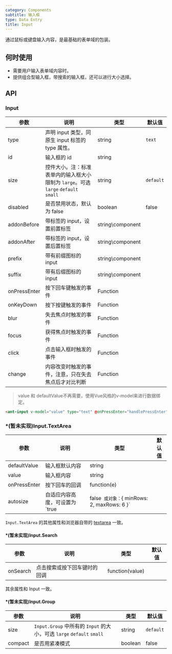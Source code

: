 ```yaml
---
category: Components
subtitle: 输入框
type: Data Entry
title: Input
---
```


通过鼠标或键盘输入内容，是最基础的表单域的包装。

## 何时使用

- 需要用户输入表单域内容时。
- 提供组合型输入框，带搜索的输入框，还可以进行大小选择。

## API

### Input

| 参数      | 说明                                     | 类型       | 默认值 |
|-----------|-----------------------------------------|------------|-------|
| type | 声明 input 类型，同原生 input 标签的 type 属性。 | string  | `text` |
| id | 输入框的 id | string | |
| size | 控件大小。注：标准表单内的输入框大小限制为 `large`。可选 `large` `default` `small` | string | `default` |
| disabled | 是否禁用状态，默认为 false | boolean | false |
| addonBefore | 带标签的 input，设置前置标签 | string\component | |
| addonAfter | 带标签的 input，设置后置标签 | string\component | |
| prefix | 带有前缀图标的 input | string\component | |
| suffix | 带有后缀图标的 input | string\component | |
| onPressEnter | 按下回车键触发的事件 | Function | |
| onKeyDown | 按下按键触发的事件 | Function | |
| blur | 失去焦点时触发的事件 | Function | |
| focus | 获得焦点时触发的事件 | Function | |
| click | 点击输入框时触发的事件 | Function | |
| change | 内容改变时触发的事件，注意，只在失去焦点后才对比判断 | Function | |

> value 和 defaultValue不再需要，使用Vue风格的v-model来进行数据绑定。

```html
<ant-input v-model="value" type="text" @onPressEnter="handlePressEnter">
```


### *(暂未实现)Input.TextArea

| 参数      | 说明                                     | 类型       | 默认值 |
|-----------|-----------------------------------------|------------|-------|
| defaultValue | 输入框默认内容 | string | |
| value | 输入框内容 | string | |
| onPressEnter | 按下回车的回调 | function(e) | |
| autosize | 自适应内容高度，可设置为 `true|false` 或对象：`{ minRows: 2, maxRows: 6 }` |  | false |

`Input.TextArea` 的其他属性和浏览器自带的 [textarea](https://developer.mozilla.org/en-US/docs/Web/HTML/Element/textarea) 一致。

#### *(暂未实现)Input.Search

| 参数      | 说明                                     | 类型       | 默认值 |
|-----------|-----------------------------------------|-----------|-------|
| onSearch | 点击搜索或按下回车键时的回调                 | function(value) |  |

其余属性和 Input 一致。

#### *(暂未实现)Input.Group

| 参数      | 说明                                     | 类型         | 默认值 |
|-----------|-----------------------------------------|-------------|-------|
|  size | `Input.Group` 中所有的 `Input` 的大小，可选 `large` `default` `small` | string | `default` |
|  compact | 是否用紧凑模式 | boolean | false |


```html

```
